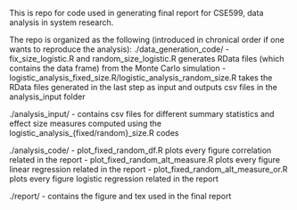 
This is repo for code used in generating final report for CSE599, data analysis in system research.

The repo is organized as the following (introduced in chronical order if one wants to reproduce the analysis):
./data_generation_code/
	-  fix_size_logistic.R and random_size_logistic.R generates RData files (which contains the data frame) from the Monte Carlo simulation
	- logistic_analysis_fixed_size.R/logistic_analysis_random_size.R takes the RData files generated in the last step as input and outputs csv files in  the analysis_input folder

./analysis_input/
	- contains csv files for different summary statistics and effect size measures computed using the logistic_analysis_{fixed/random}_size.R codes

./analysis_code/
	- plot_fixed_random_df.R plots every figure correlation related in the report
	- plot_fixed_random_alt_measure.R plots every figure linear regression related in the report
	- plot_fixed_random_alt_measure_or.R plots every figure logistic regression related in the report

./report/
	- contains the figure and tex used in the final report